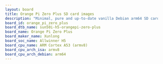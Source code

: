 ```yaml
---
layout: board
title: Orange Pi Zero Plus SD card images
description: "Minimal, pure and up-to-date vanilla Debian arm64 SD card images for Orange Pi Zero Plus by Xunlong, SoC: Allwinner H5, CPU ISA: armv8"
board_id: orange_pi_zero_plus
board_dtb_name: sun50i-h5-orangepi-zero-plus
board_name: Orange Pi Zero Plus
board_maker_name: Xunlong
board_soc_name: Allwinner H5
board_cpu_name: ARM Cortex A53 (armv8)
board_cpu_arch_isa: armv8
board_cpu_arch_debian: arm64
---
```

